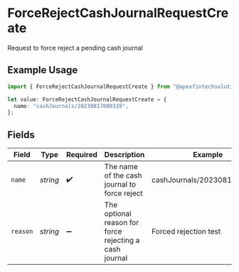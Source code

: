 # ForceRejectCashJournalRequestCreate

Request to force reject a pending cash journal

## Example Usage

```typescript
import { ForceRejectCashJournalRequestCreate } from "@apexfintechsolutions/ascend-sdk/models/components";

let value: ForceRejectCashJournalRequestCreate = {
  name: "cashJournals/20230817000319",
};
```

## Fields

| Field                                                  | Type                                                   | Required                                               | Description                                            | Example                                                |
| ------------------------------------------------------ | ------------------------------------------------------ | ------------------------------------------------------ | ------------------------------------------------------ | ------------------------------------------------------ |
| `name`                                                 | *string*                                               | :heavy_check_mark:                                     | The name of the cash journal to force reject           | cashJournals/20230817000319                            |
| `reason`                                               | *string*                                               | :heavy_minus_sign:                                     | The optional reason for force rejecting a cash journal | Forced rejection test                                  |